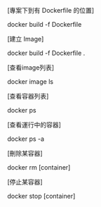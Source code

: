 [專案下到有 Dockerfile 的位置]

docker build -f Dockerfile

[建立 Image]

docker build -f Dockerfile .

[查看image列表]

docker image ls

[查看容器列表]

docker ps

[查看運行中的容器]

docker ps -a

[刪除某容器]

docker rm [container]

[停止某容器]

docker stop [container]